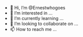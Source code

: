 - 👋 Hi, I’m @Ernestwhogoes
- 👀 I’m interested in ...
- 🌱 I’m currently learning ...
- 💞️ I’m looking to collaborate on ...
- 📫 How to reach me ...

<!---
Ernestwhogoes/Ernestwhogoes is a ✨ special ✨ repository because its `README.md` (this file) appears on your GitHub profile.
You can click the Preview link to take a look at your changes.
--->
